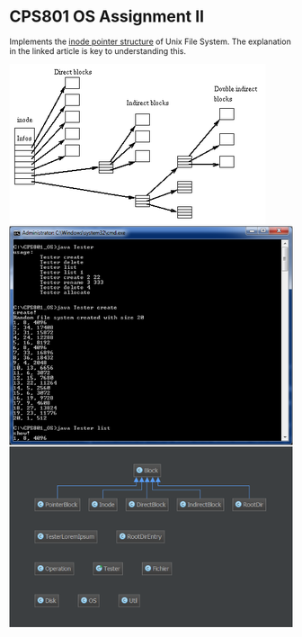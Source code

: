 CPS801 OS Assignment II
=======================

Implements the [inode pointer structure](http://en.wikipedia.org/wiki/Inode_pointer_structure) of Unix File System. The explanation in the linked article is key to understanding this.


![readme][1]
![readme][2]
![readme][3]

[1]: https://raw.githubusercontent.com/nastajus/CPS801_OS_project_part2/master/README_Ext2-inode.gif
[2]: https://raw.githubusercontent.com/nastajus/CPS801_OS_project_part2/master/README.png
[3]: https://raw.githubusercontent.com/nastajus/CPS801_OS_project_part2/master/README_UML.png